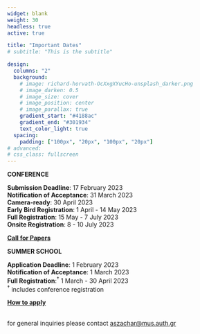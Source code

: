 ```yaml
---
widget: blank
weight: 30
headless: true
active: true

title: "Important Dates"
# subtitle: "This is the subtitle"

design:
  columns: "2"
  background:
    # image: richard-horvath-OcXxgXYucHo-unsplash_darker.png
    # image_darken: 0.5
    # image_size: cover
    # image_position: center
    # image_parallax: true
    gradient_start: "#4188ac"
    gradient_end: "#301934"
    text_color_light: true
  spacing:
    padding: ["100px", "20px", "100px", "20px"]
# advanced:
# css_class: fullscreen
---
```


<div class="row">
  <div class="col-lg-6">

**CONFERENCE**     

**Submission Deadline**: 17 February 2023 </br>
**Notification of Acceptance**: 31 March 2023 </br>
**Camera-ready**: 30 April 2023 </br>
**Early Bird Registration**: 1 April - 14 May 2023 </br>
**Full Registration**: 15 May - 7 July 2023 </br>
**Onsite Registration**: 8 - 10 July 2023

[**Call for Papers**](cfp/)
</div>
  <div class="col-lg-6">

**SUMMER SCHOOL**

**Application Deadline**: 1 February 2023 </br>
**Notification of Acceptance**: 1 March 2023 </br>
**Full Registration**:<sup>&dagger;</sup> 1 March - 30 April 2023 </br>
<sup>&dagger;</sup> includes conference registration

[**How to apply**](https://www.actorproject.org/timbre-and-orchestration-summer-school#apply-now)
</div>
</div>

</br> for general inquiries please contact aszachar@mus.auth.gr
